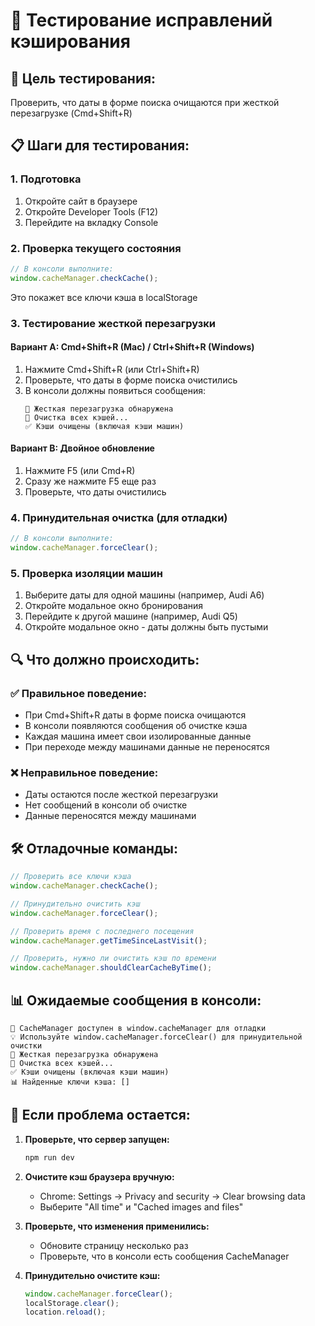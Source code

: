 # 🧪 Тестирование исправлений кэширования

## 🎯 Цель тестирования:

Проверить, что даты в форме поиска очищаются при жесткой перезагрузке (Cmd+Shift+R)

## 📋 Шаги для тестирования:

### 1. **Подготовка**

1. Откройте сайт в браузере
2. Откройте Developer Tools (F12)
3. Перейдите на вкладку Console

### 2. **Проверка текущего состояния**

```javascript
// В консоли выполните:
window.cacheManager.checkCache();
```

Это покажет все ключи кэша в localStorage

### 3. **Тестирование жесткой перезагрузки**

#### Вариант A: Cmd+Shift+R (Mac) / Ctrl+Shift+R (Windows)

1. Нажмите Cmd+Shift+R (или Ctrl+Shift+R)
2. Проверьте, что даты в форме поиска очистились
3. В консоли должны появиться сообщения:
   ```
   🔄 Жесткая перезагрузка обнаружена
   🧹 Очистка всех кэшей...
   ✅ Кэши очищены (включая кэши машин)
   ```

#### Вариант B: Двойное обновление

1. Нажмите F5 (или Cmd+R)
2. Сразу же нажмите F5 еще раз
3. Проверьте, что даты очистились

### 4. **Принудительная очистка (для отладки)**

```javascript
// В консоли выполните:
window.cacheManager.forceClear();
```

### 5. **Проверка изоляции машин**

1. Выберите даты для одной машины (например, Audi A6)
2. Откройте модальное окно бронирования
3. Перейдите к другой машине (например, Audi Q5)
4. Откройте модальное окно - даты должны быть пустыми

## 🔍 Что должно происходить:

### ✅ **Правильное поведение:**

- При Cmd+Shift+R даты в форме поиска очищаются
- В консоли появляются сообщения об очистке кэша
- Каждая машина имеет свои изолированные данные
- При переходе между машинами данные не переносятся

### ❌ **Неправильное поведение:**

- Даты остаются после жесткой перезагрузки
- Нет сообщений в консоли об очистке
- Данные переносятся между машинами

## 🛠️ Отладочные команды:

```javascript
// Проверить все ключи кэша
window.cacheManager.checkCache();

// Принудительно очистить кэш
window.cacheManager.forceClear();

// Проверить время с последнего посещения
window.cacheManager.getTimeSinceLastVisit();

// Проверить, нужно ли очистить кэш по времени
window.cacheManager.shouldClearCacheByTime();
```

## 📊 Ожидаемые сообщения в консоли:

```
🔧 CacheManager доступен в window.cacheManager для отладки
💡 Используйте window.cacheManager.forceClear() для принудительной очистки
🔄 Жесткая перезагрузка обнаружена
🧹 Очистка всех кэшей...
✅ Кэши очищены (включая кэши машин)
📊 Найденные ключи кэша: []
```

## 🚨 Если проблема остается:

1. **Проверьте, что сервер запущен:**

   ```bash
   npm run dev
   ```

2. **Очистите кэш браузера вручную:**

   - Chrome: Settings → Privacy and security → Clear browsing data
   - Выберите "All time" и "Cached images and files"

3. **Проверьте, что изменения применились:**

   - Обновите страницу несколько раз
   - Проверьте, что в консоли есть сообщения CacheManager

4. **Принудительно очистите кэш:**
   ```javascript
   window.cacheManager.forceClear();
   localStorage.clear();
   location.reload();
   ```
